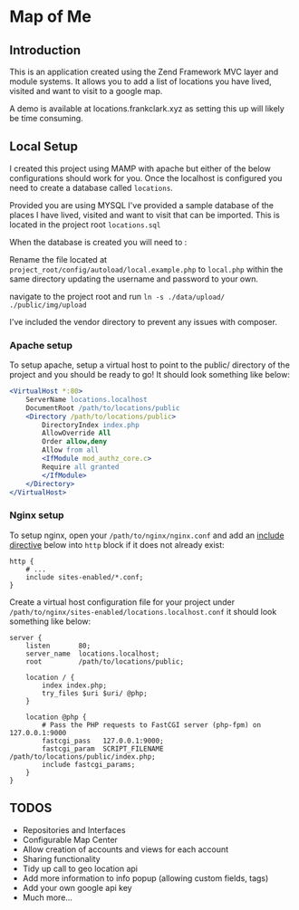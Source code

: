 # Map of Me

## Introduction
This is an application created using the Zend Framework MVC layer and module systems.
It allows you to add a list of locations you have lived, visited and want to visit to a google map.

A demo is available at locations.frankclark.xyz as setting this up will likely be time consuming.

## Local Setup
I created this project using MAMP with apache but either of the below configurations should work for you.
Once the localhost is configured you need to create a database called `locations`.

Provided you are using MYSQL I've provided a sample database of the places I have lived, visited and want to visit that
can be imported. This is located in the project root `locations.sql`

When the database is created you will need to : 

Rename the file located at `project_root/config/autoload/local.example.php` to `local.php` within the same directory
updating the username and password to your own.

navigate to the project root and run `ln -s ./data/upload/ ./public/img/upload`

I've included the vendor directory to prevent any issues with composer.

### Apache setup

To setup apache, setup a virtual host to point to the public/ directory of the
project and you should be ready to go! It should look something like below:

```apache
<VirtualHost *:80>
    ServerName locations.localhost
    DocumentRoot /path/to/locations/public
    <Directory /path/to/locations/public>
        DirectoryIndex index.php
        AllowOverride All
        Order allow,deny
        Allow from all
        <IfModule mod_authz_core.c>
        Require all granted
        </IfModule>
    </Directory>
</VirtualHost>
```

### Nginx setup

To setup nginx, open your `/path/to/nginx/nginx.conf` and add an
[include directive](http://nginx.org/en/docs/ngx_core_module.html#include) below
into `http` block if it does not already exist:

```nginx
http {
    # ...
    include sites-enabled/*.conf;
}
```


Create a virtual host configuration file for your project under `/path/to/nginx/sites-enabled/locations.localhost.conf`
it should look something like below:

```nginx
server {
    listen       80;
    server_name  locations.localhost;
    root         /path/to/locations/public;

    location / {
        index index.php;
        try_files $uri $uri/ @php;
    }

    location @php {
        # Pass the PHP requests to FastCGI server (php-fpm) on 127.0.0.1:9000
        fastcgi_pass   127.0.0.1:9000;
        fastcgi_param  SCRIPT_FILENAME /path/to/locations/public/index.php;
        include fastcgi_params;
    }
}
```
## TODOS

- Repositories and Interfaces
- Configurable Map Center
- Allow creation of accounts and views for each account
- Sharing functionality
- Tidy up call to geo location api
- Add more information to info popup (allowing custom fields, tags)
- Add your own google api key
- Much more...